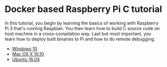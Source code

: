 
# Docker based Raspberry Pi C tutorial

In this tutorial, you begin by learning the basics of working with Raspberry Pi 3 that's running Raspbian. You then learn how to build C source code on host machine in a cross-compilation way. Last but most important, you learn how to deploy built binaries to Pi and how to do remote debugging. 

- [Windows 10](doc/windows-10.md)
- [Mac OS X 10.10](doc/mac-os-x-10.10.md)
- [Ubuntu 16.04](doc/ubuntu-16.04.md)
